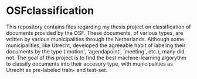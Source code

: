 # OSFclassification
This repository contains files regarding my thesis project on classification of documents provided by the OSF. These documents, of various types, are written by various municipalities through the Netherlands. Although some municipalities, like Utrecht, developed the agreeable habit of labeling their documents by the type ('motion', 'agendapoint', 'meeting', etc.), many did not. The goal of this project is to find the best machine-learning algorythm to classify documents into their accesory type, with municipalities as Utrecht as pre-labeled train- and test-set.
